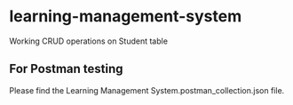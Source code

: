 # learning-management-system

Working CRUD operations on Student table

## For Postman testing
Please find the Learning Management System.postman_collection.json file.
